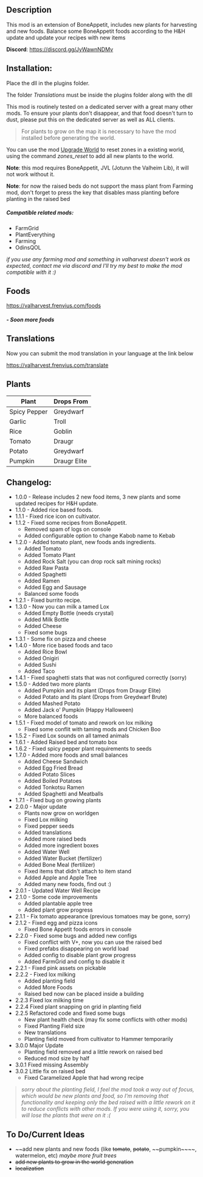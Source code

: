 
## Description

This mod is an extension of BoneAppetit, includes new plants for harvesting and new foods. Balance some BoneAppetit foods according to the H&H update and update your recipes with new items

**Discord**: https://discord.gg/JyWawnNDMv

## Installation:

Place the dll in the plugins folder.

The folder *Translations* must be inside the plugins folder along with the dll

This mod is routinely tested on a dedicated server with a great many other mods. To ensure your plants don't disappear, and that food doesn't turn to dust, please put this on the dedicated server as well as ALL clients.
> For plants to grow on the map it is necessary to have the mod installed before generating the world.

You can use the mod [Upgrade World](https://valheim.thunderstore.io/package/JereKuusela/Upgrade_World/) to reset zones in a existing world, using the command *zones_reset* to add all new plants to the world.
 
**Note**: this mod requires BoneAppetit, JVL (Jotunn the Valheim Lib), it will not work without it.

**Note**: for now the raised beds do not support the mass plant from Farming mod, don't forget to press the key that disables mass planting before planting in the raised bed

##### Compatible related mods:
  - FarmGrid
  - PlantEverything
  - Farming
  - OdinsQOL

*if you use any farming mod and something in valharvest doesn't work as expected, contact me via discord and I'll try my best to make the mod compatible with it :)*

## Foods
https://valharvest.frenvius.com/foods
##### - Soon more foods

## Translations
Now you can submit the mod translation in your language at the link below

https://valharvest.frenvius.com/translate

## Plants
| Plant | Drops From |
|--|--|
| Spicy Pepper | Greydwarf  |
| Garlic | Troll  |
| Rice| Goblin |
| Tomato | Draugr |
| Potato | Greydwarf |
| Pumpkin | Draugr Elite |

## Changelog:

- 1.0.0 - Release includes 2 new food items, 3 new plants and some updated recipes for H&H update.
- 1.1.0 - Added rice based foods.
- 1.1.1 - Fixed rice icon on cultivator.
- 1.1.2 - Fixed some recipes from BoneAppetit.
    - Removed spam of logs on console
    - Added configurable option to change Kabob name to Kebab
- 1.2.0 - Added tomato plant, new foods ands ingredients.
    - Added Tomato
    - Added Tomato Plant
    - Added Rock Salt (you can drop rock salt mining rocks)
    - Added Raw Pasta
    - Added Spaghetti
    - Added Ramen
    - Added Egg and Sausage
    - Balanced some foods
- 1.2.1 - Fixed burrito recipe.
- 1.3.0 - Now you can milk a tamed Lox
    - Added Empty Bottle (needs crystal)
    - Added Milk Bottle
    - Added Cheese
    - Fixed some bugs
- 1.3.1 - Some fix on pizza and cheese
- 1.4.0 - More rice based foods and taco
    - Added Rice Bowl
    - Added Onigiri
    - Added Sushi
    - Added Taco
- 1.4.1 - Fixed spaghetti stats that was not configured correctly (sorry)
- 1.5.0 - Added two more plants
    - Added Pumpkin and its plant (Drops from Draugr Elite)
    - Added Potato and its plant (Drops from Greydwarf Brute)
    - Added Mashed Potato
    - Added Jack o' Pumpkin (Happy Halloween)
    - More balanced foods
- 1.5.1 - Fixed model of tomato and rework on lox milking
    - Fixed some conflit with taming mods and Chicken Boo
- 1.5.2 - Fixed Lox sounds on all tamed animals
- 1.6.1 - Added Raised bed and tomato box
- 1.6.2 - Fixed spicy pepper plant requirements to seeds
- 1.7.0 - Added more foods and small balances
    - Added Cheese Sandwich
    - Added Egg Fried Bread
    - Added Potato Slices
    - Added Boiled Potatoes
    - Added Tonkotsu Ramen
    - Added Spaghetti and Meatballs
- 1.7.1 - Fixed bug on growing plants
- 2.0.0 - Major update
    - Plants now grow on worldgen
    - Fixed Lox milking
    - Fixed pepper seeds
    - Added translations
    - Added more raised beds
    - Added more ingredient boxes
    - Added Water Well
    - Added Water Bucket (fertilizer)
    - Added Bone Meal (fertilizer)
    - Fixed items that didn't attach to item stand
    - Added Apple and Apple Tree
    - Added many new foods, find out :)
- 2.0.1 - Updated Water Well Recipe
- 2.1.0 - Some code improvements
    - Added plantable apple tree
    - Added plant grow progress
- 2.1.1 - Fix tomato appearance (previous tomatoes may be gone, sorry)
- 2.1.2 - Fixed egg and pizza icons
    - Fixed Bone Appetit foods errors in console
- 2.2.0 - Fixed some bugs and added new configs
    - Fixed conflict with V+, now you can use the raised bed
    - Fixed prefabs disappearing on world load
    - Added config to disable plant grow progress
    - Added FarmGrid and config to disable it
- 2.2.1 - Fixed pink assets on pickable
- 2.2.2 - Fixed lox milking
    - Added planting field
    - Added More Foods
    - Raised bed now can be placed inside a building
- 2.2.3 Fixed lox milking time
- 2.2.4 Fixed plant snapping on grid in planting field
- 2.2.5 Refactored code and fixed some bugs
  - New plant health check (may fix some conflicts with other mods)
  - Fixed Planting Field size
  - New translations
  - Planting field moved from cultivator to Hammer temporarily
- 3.0.0 Major Update
  - Planting field removed and a little rework on raised bed
  - Reduced mod size by half
- 3.0.1 Fixed missing Assembly
- 3.0.2 Little fix on raised bed
  - Fixed Caramelized Apple that had wrong recipe  

> *sorry about the planting field, I feel the mod took a way out of focus, which would be new plants and food, so I'm removing that functionality and keeping only the bed raised with a little rework on it to reduce conflicts with other mods. If you were using it, sorry, you will lose the plants that were on it :(*

## To Do/Current Ideas
- ~~add new plants and new foods (like ~~tomato~~, ~~potato~~, ~~pumpkin~~~~, watermelon, etc) _maybe more fruit trees_
- ~~add new plants to grow in the world generation~~
- ~~localization~~